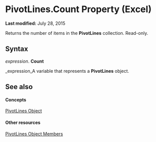 
# PivotLines.Count Property (Excel)

 **Last modified:** July 28, 2015

Returns the number of items in the  **PivotLines** collection. Read-only.

## Syntax

 _expression_. **Count**

 _expression_A variable that represents a  **PivotLines** object.


## See also


#### Concepts


 [PivotLines Object](191aba6c-b238-3ac5-830a-cbbabeb377a2.md)
#### Other resources


 [PivotLines Object Members](7a840c27-0ac6-97d3-ea18-595defa69f35.md)

